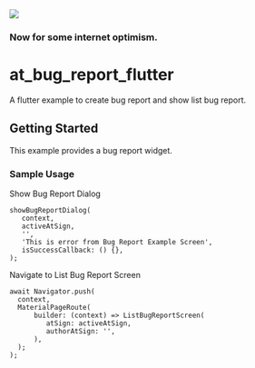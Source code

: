 <img src="https://atsign.dev/assets/img/@developersmall.png?sanitize=true">

### Now for some internet optimism.

# at_bug_report_flutter

A flutter example to create bug report and show list bug report.

## Getting Started

This example provides a bug report widget.

### Sample Usage

Show Bug Report Dialog
```
showBugReportDialog(
   context,
   activeAtSign,
   '',
   'This is error from Bug Report Example Screen',
   isSuccessCallback: () {},
);
```

Navigate to List Bug Report Screen
```
await Navigator.push(
  context,
  MaterialPageRoute(
      builder: (context) => ListBugReportScreen(
         atSign: activeAtSign,
         authorAtSign: '',
      ),
  );
);
```